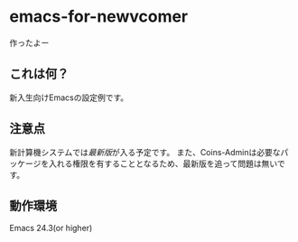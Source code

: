 emacs-for-newvcomer
===================
作ったよー  



これは何？
----------
新入生向けEmacsの設定例です。

注意点
------
新計算機システムでは*最新版*が入る予定です。
また、Coins-Adminは必要なパッケージを入れる権限を有することとなるため、最新版を追って問題は無いです。



動作環境
--------
Emacs 24.3(or higher)
